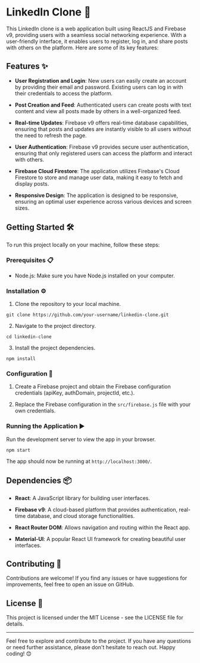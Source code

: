 # LinkedIn Clone 🚀

This LinkedIn clone is a web application built using ReactJS and Firebase v9, providing users with a seamless social networking experience. With a user-friendly interface, it enables users to register, log in, and share posts with others on the platform. Here are some of its key features:

## Features ✨

- **User Registration and Login**: New users can easily create an account by providing their email and password. Existing users can log in with their credentials to access the platform.

- **Post Creation and Feed**: Authenticated users can create posts with text content and view all posts made by others in a well-organized feed.

- **Real-time Updates**: Firebase v9 offers real-time database capabilities, ensuring that posts and updates are instantly visible to all users without the need to refresh the page.

- **User Authentication**: Firebase v9 provides secure user authentication, ensuring that only registered users can access the platform and interact with others.

- **Firebase Cloud Firestore**: The application utilizes Firebase's Cloud Firestore to store and manage user data, making it easy to fetch and display posts.

- **Responsive Design**: The application is designed to be responsive, ensuring an optimal user experience across various devices and screen sizes.

## Getting Started 🛠️

To run this project locally on your machine, follow these steps:

### Prerequisites 📋

- Node.js: Make sure you have Node.js installed on your computer.

### Installation ⚙️

1. Clone the repository to your local machine.

```
git clone https://github.com/your-username/linkedin-clone.git
```

2. Navigate to the project directory.

```
cd linkedin-clone
```

3. Install the project dependencies.

```
npm install
```

### Configuration 🔧

1. Create a Firebase project and obtain the Firebase configuration credentials (apiKey, authDomain, projectId, etc.).

2. Replace the Firebase configuration in the `src/firebase.js` file with your own credentials.

### Running the Application ▶️

Run the development server to view the app in your browser.

```
npm start
```

The app should now be running at `http://localhost:3000/`.

## Dependencies 📦

- **React**: A JavaScript library for building user interfaces.

- **Firebase v9**: A cloud-based platform that provides authentication, real-time database, and cloud storage functionalities.

- **React Router DOM**: Allows navigation and routing within the React app.

- **Material-UI**: A popular React UI framework for creating beautiful user interfaces.

## Contributing 🤝

Contributions are welcome! If you find any issues or have suggestions for improvements, feel free to open an issue on GitHub.

## License 📄

This project is licensed under the MIT License - see the LICENSE file for details.

---

Feel free to explore and contribute to the project. If you have any questions or need further assistance, please don't hesitate to reach out. Happy coding! 😊
